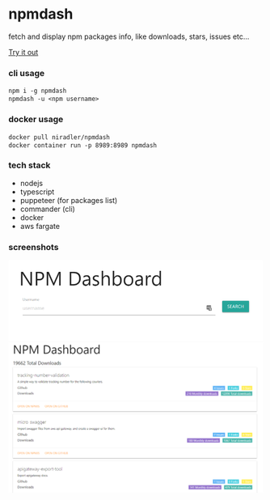 # npmdash

fetch and display npm packages info, like downloads, stars, issues etc...

[Try it out](http://images.devresources.site:8989/)

### cli usage

```
npm i -g npmdash
npmdash -u <npm username>
```

### docker usage

```
docker pull niradler/npmdash
docker container run -p 8989:8989 npmdash
```

### tech stack
- nodejs
- typescript
- puppeteer (for packages list)
- commander (cli)
- docker
- aws fargate

### screenshots

<img src="assets/screencapture-npmdash-search-view.png">
<img src="assets/screencapture-npmdash-packages-view-short.png" >
